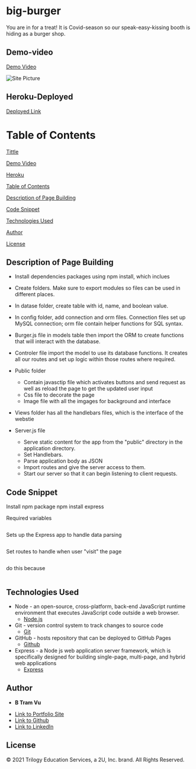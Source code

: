 # big-burger
You are in for a treat! It is Covid-season so our speak-easy-kissing booth is hiding as a burger shop. 


## Demo-video 

[Demo Video]()  

![Site Picture]()


## Heroku-Deployed

[Deployed Link]()  

# Table of Contents 
[Tittle](#)

[Demo Video](#Demo-video )

[Heroku](#Heroku-Deployed)

[Table of Contents](#Table-of-Content)

[Description of Page Building](#Description-of-Page-Building)

[Code Snippet](#Code-Snippet)

[Technologies Used](#Technologies-Used)

[Author](#Author)

[License](#License)


## Description of Page Building 
* Install dependencies packages using npm install, which inclues 
* Create folders. Make sure to export modules so files can be used in different places.   
* In datase folder, create table with id, name, and boolean value.
* In config folder, add connection and orm files. Connection files set up MySQL connection; orm file contain helper functions for SQL syntax.
* Burger.js file in models table then import the ORM to create functions that will interact with the database.
* Controler file import the model to use its database functions. It creates all our routes and set up logic within those routes where required.


* Public folder
  <ul> 
  <li> Contain javasctip file which activates buttons and send request as well as reload the page to get the updated user input 
  <li> Css file to decorate the page 
  <li> Image file with all the imgages for background and interface 
  </li>
  </ul>


* Views folder has all the handlebars files, which is the interface of the webstie 

* Server.js file 
  <ul> 
  <li> Serve static content for the app from the "public" directory in the application directory.
  <li> Set Handlebars.
  <li> Parse application body as JSON
  <li>Import routes and give the server access to them.
  <li> Start our server so that it can begin listening to client requests.
  </li>
  </ul>



## Code Snippet
Install npm package 
npm install express

Required variables 
``` Javascript

```

Sets up the Express app to handle data parsing
``` Javascript

```

Set routes to handle when user "visit" the page 
``` Javascript

```

do this because 
``` Javascript 

```

## Technologies Used
- Node - an open-source, cross-platform, back-end JavaScript runtime environment that executes JavaScript code outside a web browser.
  * [Node.js](https://nodejs.org/dist/latest-v14.x/docs/api/)
- Git - version control system to track changes to source code
  * [Git](https://git-scm.com/)
- GitHub - hosts repository that can be deployed to GitHub Pages
  * [Github](https://github.com/)
- Express - a Node js web application server framework, which is specifically designed for building single-page, multi-page, and hybrid web applications
  * [Express](http://expressjs.com/en/api.html#express)


## Author

* **B Tram Vu** 

- [Link to Portfolio Site](https://vubao2303.github.io/portfolio/)
- [Link to Github](https://github.com/vubao2303)
- [Link to LinkedIn](https://www.linkedin.com/in/tram-vu-866250121/)

## License

© 2021 Trilogy Education Services, a 2U, Inc. brand. All Rights Reserved.